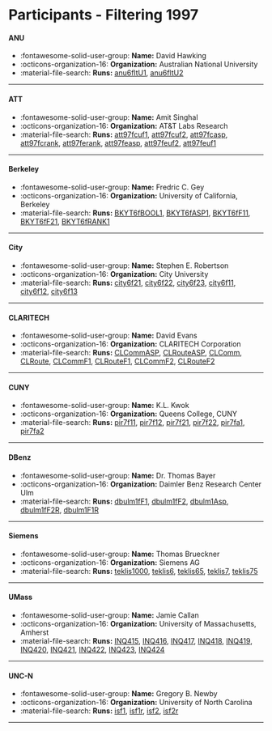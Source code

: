 # Participants - Filtering 1997 

#### ANU 
 - :fontawesome-solid-user-group: **Name:** David Hawking 
 - :octicons-organization-16: **Organization:** Australian National University 
 - :material-file-search: **Runs:** [anu6fltU1](./runs.md#anu6fltu1), [anu6fltU2](./runs.md#anu6fltu2) 

---
#### ATT 
 - :fontawesome-solid-user-group: **Name:** Amit Singhal 
 - :octicons-organization-16: **Organization:** AT\&T Labs Research 
 - :material-file-search: **Runs:** [att97fcuf1](./runs.md#att97fcuf1), [att97fcuf2](./runs.md#att97fcuf2), [att97fcasp](./runs.md#att97fcasp), [att97fcrank](./runs.md#att97fcrank), [att97ferank](./runs.md#att97ferank), [att97feasp](./runs.md#att97feasp), [att97feuf2](./runs.md#att97feuf2), [att97feuf1](./runs.md#att97feuf1) 

---
#### Berkeley 
 - :fontawesome-solid-user-group: **Name:** Fredric C. Gey 
 - :octicons-organization-16: **Organization:** University of California, Berkeley 
 - :material-file-search: **Runs:** [BKYT6fBOOL1](./runs.md#bkyt6fbool1), [BKYT6fASP1](./runs.md#bkyt6fasp1), [BKYT6fF11](./runs.md#bkyt6ff11), [BKYT6fF21](./runs.md#bkyt6ff21), [BKYT6fRANK1](./runs.md#bkyt6frank1) 

---
#### City 
 - :fontawesome-solid-user-group: **Name:** Stephen E. Robertson 
 - :octicons-organization-16: **Organization:** City University 
 - :material-file-search: **Runs:** [city6f21](./runs.md#city6f21), [city6f22](./runs.md#city6f22), [city6f23](./runs.md#city6f23), [city6f11](./runs.md#city6f11), [city6f12](./runs.md#city6f12), [city6f13](./runs.md#city6f13) 

---
#### CLARITECH 
 - :fontawesome-solid-user-group: **Name:** David Evans 
 - :octicons-organization-16: **Organization:** CLARITECH Corporation 
 - :material-file-search: **Runs:** [CLCommASP](./runs.md#clcommasp), [CLRouteASP](./runs.md#clrouteasp), [CLComm](./runs.md#clcomm), [CLRoute](./runs.md#clroute), [CLCommF1](./runs.md#clcommf1), [CLRouteF1](./runs.md#clroutef1), [CLCommF2](./runs.md#clcommf2), [CLRouteF2](./runs.md#clroutef2) 

---
#### CUNY 
 - :fontawesome-solid-user-group: **Name:** K.L. Kwok 
 - :octicons-organization-16: **Organization:** Queens College, CUNY 
 - :material-file-search: **Runs:** [pir7f11](./runs.md#pir7f11), [pir7f12](./runs.md#pir7f12), [pir7f21](./runs.md#pir7f21), [pir7f22](./runs.md#pir7f22), [pir7fa1](./runs.md#pir7fa1), [pir7fa2](./runs.md#pir7fa2) 

---
#### DBenz 
 - :fontawesome-solid-user-group: **Name:** Dr. Thomas Bayer 
 - :octicons-organization-16: **Organization:** Daimler Benz Research Center Ulm 
 - :material-file-search: **Runs:** [dbulm1fF1](./runs.md#dbulm1ff1), [dbulm1fF2](./runs.md#dbulm1ff2), [dbulm1Asp](./runs.md#dbulm1asp), [dbulm1fF2R](./runs.md#dbulm1ff2r), [dbulm1F1R](./runs.md#dbulm1f1r) 

---
#### Siemens 
 - :fontawesome-solid-user-group: **Name:** Thomas Brueckner 
 - :octicons-organization-16: **Organization:** Siemens AG 
 - :material-file-search: **Runs:** [teklis1000](./runs.md#teklis1000), [teklis6](./runs.md#teklis6), [teklis65](./runs.md#teklis65), [teklis7](./runs.md#teklis7), [teklis75](./runs.md#teklis75) 

---
#### UMass 
 - :fontawesome-solid-user-group: **Name:** Jamie Callan 
 - :octicons-organization-16: **Organization:** University of Massachusetts, Amherst 
 - :material-file-search: **Runs:** [INQ415](./runs.md#inq415), [INQ416](./runs.md#inq416), [INQ417](./runs.md#inq417), [INQ418](./runs.md#inq418), [INQ419](./runs.md#inq419), [INQ420](./runs.md#inq420), [INQ421](./runs.md#inq421), [INQ422](./runs.md#inq422), [INQ423](./runs.md#inq423), [INQ424](./runs.md#inq424) 

---
#### UNC-N 
 - :fontawesome-solid-user-group: **Name:** Gregory B. Newby 
 - :octicons-organization-16: **Organization:** University of North Carolina 
 - :material-file-search: **Runs:** [isf1](./runs.md#isf1), [isf1r](./runs.md#isf1r), [isf2](./runs.md#isf2), [isf2r](./runs.md#isf2r) 

---
